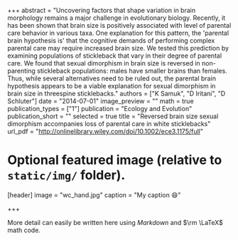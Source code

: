 +++
abstract = "Uncovering factors that shape variation in brain morphology remains a major challenge in evolutionary biology. Recently, it has been shown that brain size is positively associated with level of parental care behavior in various taxa. One explanation for this pattern, the 'parental brain hypothesis is' that the cognitive demands of performing complex parental care may require increased brain size. We tested this prediction by examining populations of stickleback that vary in their degree of parental care. We found that sexual dimorphism in brain size is reversed in non-parenting stickleback populations: males have smaller brains than females. Thus, while several alternatives need to be ruled out, the parental brain hypothesis appears to be a viable explanation for sexual dimorphism in brain size in threespine sticklebacks."
authors = ["K Samuk", "D Iritani", "D Schluter"]
date = "2014-07-01"
image_preview = ""
math = true
publication_types = ["1"]
publication = "Ecology and Evolution"
publication_short = ""
selected = true
title = "Reversed brain size sexual dimorphism accompanies loss of parental care in white sticklebacks"
url_pdf = "http://onlinelibrary.wiley.com/doi/10.1002/ece3.1175/full"


# Optional featured image (relative to `static/img/` folder).
[header]
image = "wc_hand.jpg"
caption = "My caption :smile:"


+++

More detail can easily be written here using *Markdown* and $\rm \LaTeX$ math code.
